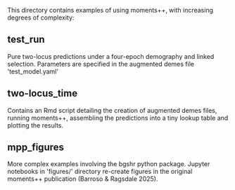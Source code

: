 This directory contains examples of using moments++, with increasing degrees of complexity:

## test_run
Pure two-locus predictions under a four-epoch demography and linked selection.
Parameters are specified in the augmented demes file 'test_model.yaml'

## two-locus_time
Contains an Rmd script detailing the creation of augmented demes files, running moments++, assembling the predictions into a tiny lookup table and plotting the results.

## mpp_figures
More complex examples involving the bgshr python package. Jupyter notebooks in 'figures/' directory re-create figures in the original moments++ publication (Barroso & Ragsdale 2025).
